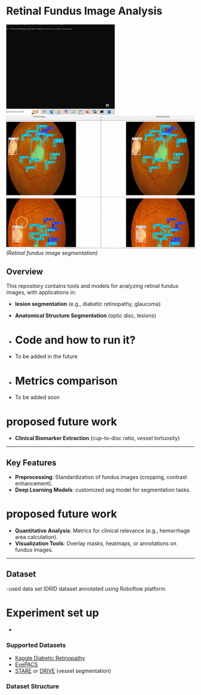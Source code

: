 # Retinal Fundus Image Analysis

![Retinal Fundus seg using maskr](https://github.com/Addisu-Amare/demo_maskr/blob/main/0328.gif) 
![Retinal Fundus seg using yolo11s-seg and yolo11n-seg](https://github.com/Addisu-Amare/demo_maskr/blob/main/yolo-seg.gif)
*(Retinal fundus image  segmentation)*

## Overview
This repository contains tools and models for analyzing retinal fundus images, with applications in:
- **lesion segmentation** (e.g., diabetic retinopathy, glaucoma)
- **Anatomical Structure Segmentation** (optic disc, lesions)

- # Code  and how to run it?
- To be added in the future
- # Metrics comparison
- To be added soon

# proposed future work
- **Clinical Biomarker Extraction** (cup-to-disc ratio, vessel tortuosity)
---

## Key Features
- **Preprocessing**: Standardization of fundus images (cropping, contrast enhancement).
- **Deep Learning Models**: customized seg model for segmentation tasks.
# proposed  future work
- **Quantitative Analysis**: Metrics for clinical relevance (e.g., hemorrhage area calculation).
- **Visualization Tools**: Overlay masks, heatmaps, or annotations on fundus images.

---

## Dataset
-used data set IDRID dataset annotated using Roboflow platform

# Experiment set up
-

### Supported Datasets
- [Kaggle Diabetic Retinopathy](https://www.kaggle.com/c/diabetic-retinopathy-detection)
- [EyePACS](https://www.kaggle.com/c/diabetic-retinopathy-detection/data)
- [STARE](https://cecas.clemson.edu/~ahoover/stare/) or [DRIVE](https://drive.grand-challenge.org/) (vessel segmentation)

### Dataset Structure

